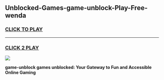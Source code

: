 
## Unblocked-Games-game-unblock-Play-Free-wenda
<h3>
<a href="https://premium76.site?title=game-unblock&ref=20A">CLICK TO PLAY</a></h3>
<hr>

<h3>
<a href="https://premium76.site?title=game-unblock&ref=20A">CLICK 2 PLAY</a>
  
</h3>

<a href="https://premium76.site?title=game-unblock&ref=20A"><img src="https://clearcache.store/games.png"></a>


**game-unblock games unblocked: Your Gateway to Fun and Accessible Online Gaming**
